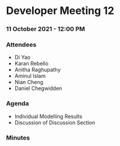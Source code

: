 # Developer Meeting 12

### 11 October 2021 - 12:00 PM

### Attendees

- Di Yao
- Karan Rebello
- Anitha Raghupathy
- Aminul Islam
- Nian Cheng
- Daniel Chegwidden

### Agenda
- Individual Modelling Results
- Discussion of Discussion Section

### Minutes
